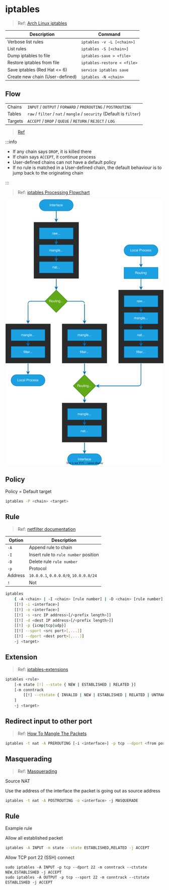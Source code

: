 # iptables

> Ref: [Arch Linux iptables](https://wiki.archlinux.org/index.php/iptables)

| Description | Command |
| - | - |
| Verbose list rules | `iptables -v -L [<chain>]` |
| List rules | `iptables -S [<chain>]` |
| Dump iptables to file | `iptables-save > <file>` |
| Restore iptables from file | `iptables-restore < <file>` |
| Save iptables (Red Hat <= 6) | `service iptables save` |
| Create new chain (User-defined) | `iptables -N <chain>` |

## Flow

|  |  |
| - | - |
| Chains | `INPUT` / `OUTPUT` / `FORWARD` / `PREROUTING` / `POSTROUTING` |
| Tables | `raw` / `filter` / `nat` / `mangle` / `security` (Default is `filter`) |
| Targets | `ACCEPT` / `DROP` / `QUEUE` / `RETURN` / `REJECT` / `LOG` |

> [Ref](https://www.netfilter.org/documentation/HOWTO/packet-filtering-HOWTO-6.html)

:::info

- If any chain says `DROP`, it is killed there
- If chain says `ACCEPT`, it continue process
- User-defined chains can not have a default policy
- If no rule is matched in a User-defined chain, the default behaviour is to jump back to the originating chain

:::

> Ref: [iptables Processing Flowchart](https://stuffphilwrites.com/2014/09/iptables-processing-flowchart/)

![iptables flow chart](img/iptables.svg)

## Policy

Policy = Default target

```bash
iptables -P <chain> <target>
```

## Rule

> Ref: [netfilter documentation](https://www.netfilter.org/documentation/HOWTO/packet-filtering-HOWTO-7.html)

| Option | Description |
| - | - |
| `-A` | Append rule to chain |
| `-I` | Insert rule to `rule number` position |
| `-D` | Delete rule `rule number` |
| `-p` | Protocol |
| Address | `10.0.0.1`, `0.0.0.0/0`, `10.0.0.0/24` |
| `!` | Not |

```bash
iptables 
    { -A <chain> | -I <chain> [rule number] | -D <chain> [rule number] }
    [[!] -i <interface>]
    [[!] -o <interface>]
    [[!] -s <src IP address>[/<prefix length>]]
    [[!] -d <dest IP address>[/<prefix length>]]
    [[!] -p {icmp|tcp|udp}]
    [[!] --sport <src port>[,...]]
    [[!] --dport <dest port>[,...]]
    -j <target>
```

## Extension

> Ref: [iptables-extensions](http://ipset.netfilter.org/iptables-extensions.man.html)

```bash
iptables <rule>
    [-m state [!] --state { NEW | ESTABLISHED | RELATED }]
    [-m conntrack 
        [[!] --ctstate { INVALID | NEW | ESTABLISHED | RELATED | UNTRACKED | SNAT | DNAT }]
    ]
    -j <target>
```

## Redirect input to other port

> Ref: [How To Mangle The Packets](https://www.netfilter.org/documentation/HOWTO/NAT-HOWTO-6.html)

```bash
iptables -t nat -A PREROUTING [-i <interface>] -p tcp --dport <from port> -j REDIRECT --to-port <to port>
```

## Masquerading

> Ref: [Masquerading](https://www.netfilter.org/documentation/HOWTO/NAT-HOWTO-6.html)

Source NAT

Use the address of the interface the packet is going out as source address

```bash
iptables -t nat -A POSTROUTING -o <interface> -j MASQUERADE
```

## Rule

Example rule

Allow all established packet

```sh
iptables -A INPUT -m state --state ESTABLISHED,RELATED -j ACCEPT
```

Allow TCP port 22 (SSH) connect

```
sudo iptables -A INPUT -p tcp --dport 22 -m conntrack --ctstate NEW,ESTABLISHED -j ACCEPT
sudo iptables -A OUTPUT -p tcp --sport 22 -m conntrack --ctstate ESTABLISHED -j ACCEPT
```
